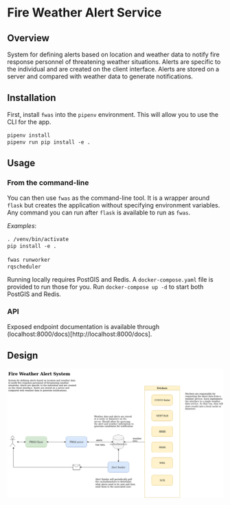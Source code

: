 # Fire Weather Alert Service

## Overview

System for defining alerts based on location and weather data to notify fire response personnel of threatening weather situations. Alerts are specific to the individual and are created on the client interface. Alerts are stored on a server and compared with weather data to generate notifications.

## Installation

First, install `fwas` 
into the `pipenv` environment.  This will allow you
to use the CLI for the app.
```
pipenv install
pipenv run pip install -e .
```


## Usage

### From the command-line
You can then use `fwas` as
the command-line tool. It is a wrapper around `flask`
but creates the application without specifying environment
variables. Any command you can run after `flask` is
available to run as `fwas`.

*Examples*:
```
. /venv/bin/activate
pip install -e .

fwas runworker
rqscheduler
```

Running locally requires PostGIS and Redis. A `docker-compose.yaml` file is 
provided to run those for you. Run `docker-compose up -d` to start both
PostGIS and Redis.

### API

Exposed endpoint documentation is available through (localhost:8000/docs)[http://localhost:8000/docs].

## Design

![fwas_design](docs/fwas_design.png)


